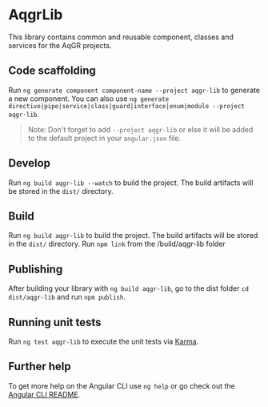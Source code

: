 # AqgrLib

This library contains common and reusable component, classes and services for the AqGR projects.

## Code scaffolding

Run `ng generate component component-name --project aqgr-lib` to generate a new component. You can also use `ng generate directive|pipe|service|class|guard|interface|enum|module --project aqgr-lib`.
> Note: Don't forget to add `--project aqgr-lib` or else it will be added to the default project in your `angular.json` file. 

## Develop

Run `ng build aqgr-lib --watch` to build the project. The build artifacts will be stored in the `dist/` directory.

## Build

Run `ng build aqgr-lib` to build the project. The build artifacts will be stored in the `dist/` directory.
Run `npm link` from the /build/aqgr-lib folder

## Publishing

After building your library with `ng build aqgr-lib`, go to the dist folder `cd dist/aqgr-lib` and run `npm publish`.

## Running unit tests

Run `ng test aqgr-lib` to execute the unit tests via [Karma](https://karma-runner.github.io).

## Further help

To get more help on the Angular CLI use `ng help` or go check out the [Angular CLI README](https://github.com/angular/angular-cli/blob/master/README.md).
